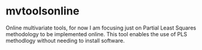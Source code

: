 # mvtoolsonline
Online multivariate tools, for now I am focusing just on Partial Least Squares methodology to be implemented online.
This tool enables the use of PLS methodlogy without needing to install software.
